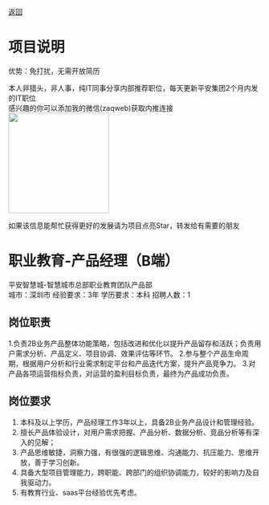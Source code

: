 [返回](../../)

# 项目说明

优势：免打扰，无需开放简历

本人非猎头，非人事，纯IT同事分享内部推荐职位，每天更新平安集团2个月内发的IT职位  
感兴趣的你可以添加我的微信(zaqweb)获取内推连接  
<img src="https://github.com/zaqweb/PA-IT-JOBS/blob/master/WechatICode.jpeg"  height="200" width="200">

如果该信息能帮忙获得更好的发展请为项目点亮Star，转发给有需要的朋友

# 职业教育-产品经理（B端）
平安智慧城-智慧城市总部职业教育团队产品部  
城市：深圳市 经验要求：3年 学历要求：本科  招聘人数：1

## 岗位职责
1.负责2B业务产品整体功能策略，包括改进和优化以提升产品留存和活跃；负责用户需求分析、产品定义、项目协调、效果评估等环节。
2.参与整个产品生命周期，根据用户分析和行业需求制定平台和产品迭代方案，提升产品竞争力。
3.对产品各项运营指标负责，对运营的盈利目标负责，最终为产品成功负责。

## 岗位要求
1.	本科及以上学历，产品经理工作3年以上，具备2B业务产品设计和管理经验。
2.	擅长产品体验设计，对用户需求把握、产品分析、数据分析、竞品分析等有深入的见解；
3.	产品思维敏捷，洞察力强，有很强的逻辑思维、沟通能力、抗压能力、思维开放，善于学习创新。
4.	具备大型项目管理能力，跨职能、跨部门的组织协调能力，较好的影响力及自我驱动力。
5.	有教育行业、saas平台经验优先考虑。




